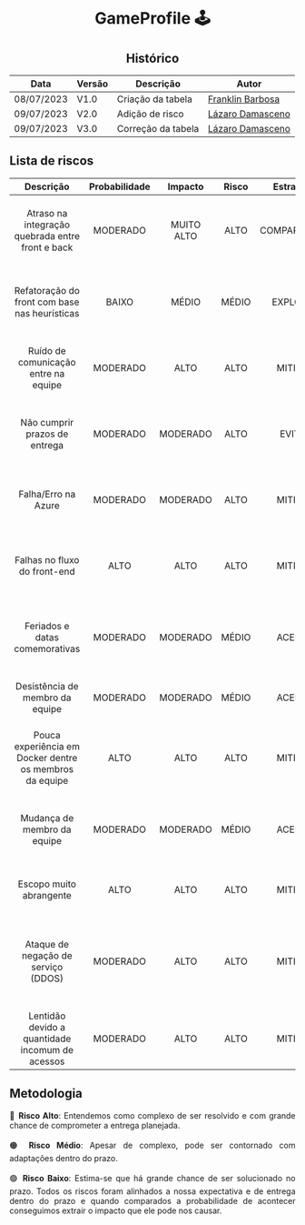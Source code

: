 <div align="center">

# GameProfile 🕹️

## Histórico 

| Data     | Versão | Descrição       | Autor                                                  |
|----------|--------|-----------------|--------------------------------------------------------|
|08/07/2023|  V1.0  |Criação da tabela|[Franklin Barbosa](https://github.com/Franklin-Barbosa) |
|09/07/2023| V2.0 | Adição de risco | [Lázaro Damasceno](https://github.com/LazaroDamasceno) |
|09/07/2023| V3.0 | Correção da tabela | [Lázaro Damasceno](https://github.com/LazaroDamasceno) |
</div>

## Lista de riscos

|Descrição                                     |Probabilidade|Impacto|Risco|Estratégia  |Resposta                                                      |Responsável               |Status|
|:----------------------------------------------:|:------:|:--------:|:---:|:----------:|:------------------------------------------------------------:|:------------------------:|:----:|
|Atraso na integração quebrada entre front e back|MODERADO|MUITO ALTO|ALTO |COMPARTILHAR|Reunir todo o grupo para encontrar uma melhor solução, e definir prazos|Equipe do back-end|ABERTO|
|Refatoração do front com base nas heurísticas   |BAIXO   |MÉDIO     |MÉDIO|EXPLORAR    |Reunir toda a equipe para unir conhecimento e encontrar a uma solução|Equipe de front-end|ABERTO|
|Ruído de comunicação entre na equipe                      |MODERADO|ALTO      |ALTO |MITIGAR    |Fazer daily regularmente em horáros vagos ou entre as aulas    |Gerente                  |ABERTO|
|Não cumprir prazos de entrega                   |MODERADO|MODERADO  |ALTO |EVITAR      |Manter uma boa comunicação e monitorar alterações via GitHub   |Gerente                  |ABERTO|
|Falha/Erro na Azure                             |MODERADO|MODERADO  |ALTO |MITIGAR     |Realizar testes e monitorar com frequência                     |Equipe de infraestrtutura|ABERTO|
|Falhas no fluxo do front-end                    |ALTO    |ALTO      |ALTO |MITIGAR     |Acertar com a equipe do back-end os requisitos que o front precisa|Equipe de font-end    |ABERTO|
|Feriados e datas comemorativas                  |MODERADO|MODERADO  |MÉDIO|ACEITAR     |Levar em consideração essas datas para as entregas de atividades|Gerente                |FECHADO|
|Desistência de membro da equipe                 |MODERADO|MODERADO  |MÉDIO|ACEITAR     |Reorganizar atividades com equipe restante                     |Gerente                  |ABERTO|
|Pouca experiência em Docker dentre os membros da equipe|ALTO|ALTO   |ALTO |MITIGAR     |Encontrar bons materiais de estudo que possam servir de guia   |Equipe                   |ABERTO|
|Mudança de membro da equipe                     |MODERADO|MODERADO  |MÉDIO|ACEITAR     |Ver habilidades e interesse do novo membro para distribuir tarefas|Gerente              |FECHADO|
|Escopo muito abrangente                         |ALTO    |ALTO      |ALTO |MITIGAR     |Redefinir escopo junto com a equipe e orientadore              |Gerente                 |FECHADO|
| Ataque de negação de serviço (DDOS) | MODERADO | ALTO | ALTO | MITIGAR | Criar camadas adicionais de segurança para evitar exposição de dados aos invasores | Equipe de segurança cibernética                 |ABERTO|
| Lentidão devido a quantidade incomum de acessos| MODERADO | ALTO | ALTO | MITIGAR | Aumentar a renderização | Equipe do backend | ABERTO 

## Metodologia

<div style="text-align: justify"> 
🔴 <b>Risco Alto</b>: Entendemos como complexo de ser resolvido e com grande chance de comprometer a entrega planejada.
</div>
<br>
<div style="text-align: justify">
🟠 <b>Risco Médio</b>: Apesar de complexo, pode ser contornado com adaptações dentro do prazo.
</div>
<br>
<div style="text-align: justify">
🟢 <b>Risco Baixo</b>: Estima-se que há grande chance de ser solucionado no prazo. Todos os riscos foram alinhados a nossa expectativa e de entrega dentro do prazo e quando comparados a probabilidade de acontecer conseguimos extrair o impacto que ele pode nos causar.
</div>
